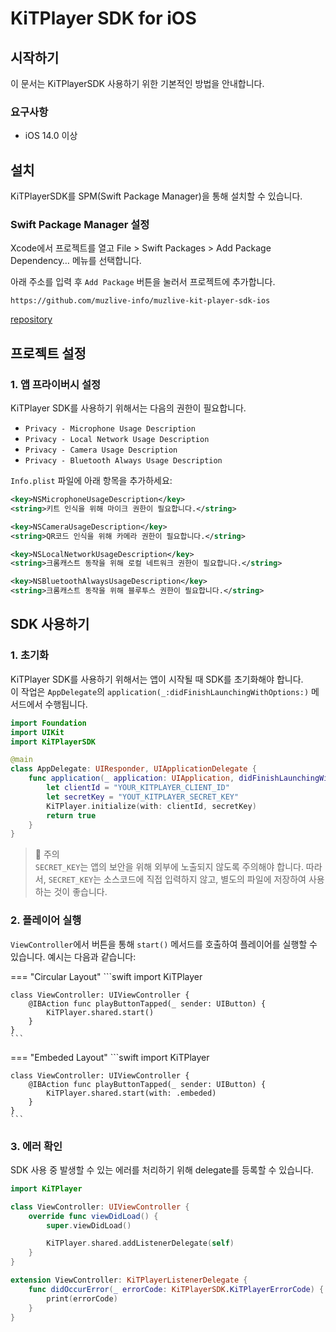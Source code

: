 # KiTPlayer SDK for iOS

## 시작하기
이 문서는 KiTPlayerSDK 사용하기 위한 기본적인 방법을 안내합니다.

### 요구사항
- iOS 14.0 이상

## 설치
KiTPlayerSDK를 SPM(Swift Package Manager)을 통해 설치할 수 있습니다.

### Swift Package Manager 설정
Xcode에서 프로젝트를 열고 File > Swift Packages > Add Package Dependency… 메뉴를 선택합니다.

아래 주소를 입력 후 `Add Package` 버튼을 눌러서 프로젝트에 추가합니다.
```text
https://github.com/muzlive-info/muzlive-kit-player-sdk-ios
```

[repository](https://github.com/muzlive-info/muzlive-kit-player-sdk-ios)

## 프로젝트 설정

### 1. 앱 프라이버시 설정

KiTPlayer SDK를 사용하기 위해서는 다음의 권한이 필요합니다.

- `Privacy - Microphone Usage Description`
- `Privacy - Local Network Usage Description`
- `Privacy - Camera Usage Description`
- `Privacy - Bluetooth Always Usage Description`

`Info.plist` 파일에 아래 항목을 추가하세요:

```xml title="마이크 권한"
<key>NSMicrophoneUsageDescription</key>
<string>키트 인식을 위해 마이크 권한이 필요합니다.</string>
```

```xml title="카메라 권한"
<key>NSCameraUsageDescription</key>
<string>QR코드 인식을 위해 카메라 권한이 필요합니다.</string>
```

```xml title="로컬 네트워크 권한"
<key>NSLocalNetworkUsageDescription</key>
<string>크롬캐스트 동작을 위해 로컬 네트워크 권한이 필요합니다.</string>
```

```xml title="블루투스 권한"
<key>NSBluetoothAlwaysUsageDescription</key>
<string>크롬캐스트 동작을 위해 블루투스 권한이 필요합니다.</string>
```

## SDK 사용하기

### 1. 초기화

KiTPlayer SDK를 사용하기 위해서는 앱이 시작될 때 SDK를 초기화해야 합니다.  
이 작업은 `AppDelegate`의 `application(_:didFinishLaunchingWithOptions:)` 메서드에서 수행됩니다.

```swift
import Foundation
import UIKit
import KiTPlayerSDK

@main
class AppDelegate: UIResponder, UIApplicationDelegate {
    func application(_ application: UIApplication, didFinishLaunchingWithOptions launchOptions: [UIApplication.LaunchOptionsKey: Any]?) -> Bool {
        let clientId = "YOUR_KITPLAYER_CLIENT_ID"
        let secretKey = "YOUT_KITPLAYER_SECRET_KEY"
        KiTPlayer.initialize(with: clientId, secretKey)
        return true
    }
}
```

> 🚨 주의  
> `SECRET_KEY`는 앱의 보안을 위해 외부에 노출되지 않도록 주의해야 합니다. 따라서, `SECRET_KEY`는 소스코드에 직접 입력하지 않고, 별도의 파일에 저장하여 사용하는 것이 좋습니다.

### 2. 플레이어 실행

`ViewController`에서 버튼을 통해 `start()` 메서드를 호출하여 플레이어를 실행할 수 있습니다. 예시는 다음과 같습니다:

=== "Circular Layout"
    ```swift
    import KiTPlayer

    class ViewController: UIViewController {
        @IBAction func playButtonTapped(_ sender: UIButton) {
            KiTPlayer.shared.start()
        }
    }
    ```
=== "Embeded Layout"
    ```swift
    import KiTPlayer

    class ViewController: UIViewController {
        @IBAction func playButtonTapped(_ sender: UIButton) {
            KiTPlayer.shared.start(with: .embeded)
        }
    }
    ```

### 3. 에러 확인

SDK 사용 중 발생할 수 있는 에러를 처리하기 위해 delegate를 등록할 수 있습니다.

```swift
import KiTPlayer

class ViewController: UIViewController {
    override func viewDidLoad() {
        super.viewDidLoad()

        KiTPlayer.shared.addListenerDelegate(self)
    }
}

extension ViewController: KiTPlayerListenerDelegate {
    func didOccurError(_ errorCode: KiTPlayerSDK.KiTPlayerErrorCode) {
        print(errorCode)
    }
}
```
